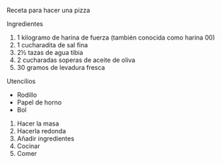 Receta para hacer una pizza

Ingredientes

<ol>
  <li>1 kilogramo de harina de fuerza (también conocida como harina 00)</li>
  <li>1 cucharadita de sal fina</li>
  <li>2½ tazas de agua tibia</li>
  <li>2 cucharadas soperas de aceite de oliva</li>
  <li>30 gramos de levadura fresca</li>
</ol>

Utencilios

<ul>

  <li>Rodillo</li>
  <li>Papel de horno</li>
  <li>Bol</li>
</ul>

<ol>
  <li>Hacer la masa</li>
  <li>Hacerla redonda</li>
  <li>Añadir ingredientes</li>
  <li>Cocinar</li>
  <li>Comer</li>
</ol>
